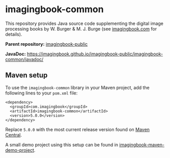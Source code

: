 # imagingbook-common

This repository provides Java source code supplementing
the digital image processing books by W. Burger & M. J. Burge
(see [imagingbook.com](https://imagingbook.com) for details).

**Parent repository:** [imagingbook-public](https://github.com/imagingbook/imagingbook-public)

**JavaDoc:** https://imagingbook.github.io/imagingbook-public/imagingbook-common/javadoc/

## Maven setup

To use the ``imagingbook-common`` library in your Maven project, add the following lines to your ``pom.xml`` file:
```
<dependency>
  <groupId>com.imagingbook</groupId>
  <artifactId>imagingbook-common</artifactId>
  <version>5.0.0</version>
</dependency>
```
Replace `5.0.0` with the most current release version found on [Maven Central](https://mvnrepository.com/artifact/com.imagingbook/imagingbook-common).

A small demo project using this setup can be found in [imagingbook-maven-demo-project](https://github.com/imagingbook/imagingbook-maven-demo-project).
